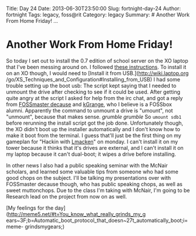Title: Day 24
Date: 2013-06-30T23:50:00
Slug: fortnight-day-24
Author: fortnight
Tags: legacy, foss@rit
Category: legacy
Summary: # Another Work From Home Friday! ... 

# Another Work From Home Friday!

So today I set out to install the 0.7 edition of school server on the XO
laptop that I've been messing around on. I followed [these
instructions](http://wiki.laptop.org/go/XS_Installing_Software). To install it
on an XO though, I would need to [Install it from USB.](http://wiki.laptop.org
/go/XS_Techniques_and_Configuration#Installing_from_USB) I had some trouble
setting up the boot usb: The script kept saying that I needed to unmount the
drive after checking to see if it could be used. After getting quite angry at
the script I asked for help from the irc chat, and got a reply from
[FOSSmaster decause](http://github.com/decause) and
[kGrange](https://github.com/kgrange), who I believe is a FOSSbox alumni.
Apparently the command to unmount a drive is "umount", not "unmount", because
that makes sense. *grumble grumble* So `umount sdb1` before rerunning the
install script got the job done. Unfortunately though, the XO didn't boot up
the installer automatically and I don't know how to make it boot from the
terminal. I guess that'll just be the first thing on my gameplan for "Hackin
with [Lmacken](https://github.com/lmacken)" on monday. I can't install it on
my tower because it thinks that it's drives are external, and I can't install
it on my laptop because it can't dual-boot; it wipes a drive before
installing.

In other news I also had a public speaking seminar with the McNair scholars,
and learned some valuable tips from someone who had some good chops on the
subject. I'll be talking my presentations over with FOSSmaster decause though,
who has public speaking chops, as well as sweet muttonchops. Due to the class
I'm taking with McNair, I'm going to be Research lead on the project from now
on as well.

[My feelings for the day](http://meme5.net/#t=You_know_what_really_grinds_my_g
ears~3F;b=Automatic_boot_protocol_that_doesn~27t_automatically_boot;i=meme-
grindsmygears;)

